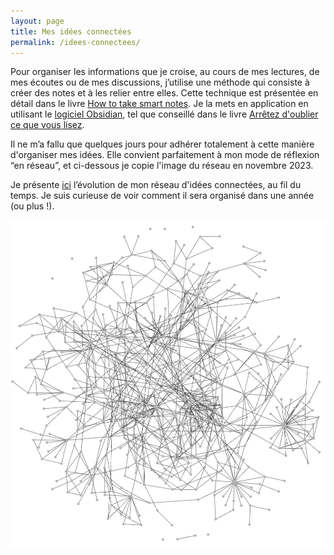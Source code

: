```yaml
---
layout: page
title: Mes idées connectées
permalink: /idees-connectees/
---
```


Pour organiser les informations que je croise, au cours de mes lectures, de mes écoutes ou de mes discussions, j’utilise une méthode qui consiste à créer des notes et à les relier entre elles. Cette technique est présentée en détail dans le livre [How to take smart notes](https://www.soenkeahrens.de/en/takesmartnotes). 
Je la mets en application en utilisant le [logiciel Obsidian](https://obsidian.md/), tel que conseillé dans le livre [Arrêtez d'oublier ce que vous lisez](https://eliottmeunier.com/livre/).

Il ne m’a fallu que quelques jours pour adhérer totalement à cette manière d'organiser mes idées. Elle convient parfaitement à mon mode de réflexion “en réseau”, et ci-dessous je copie l'image du réseau en novembre 2023. 

Je présente [ici](https://docs.google.com/document/d/1vf1tFDpDkQ1ixHMClQlMCR1b0wezNz-XNxDt-WzWUGE/edit?usp=sharing) l’évolution de mon réseau d'idées connectées, au fil du temps. Je suis curieuse de voir comment il sera organisé dans une année (ou plus !).

![Mon réseau de pensées en novembre 2023](reseau.png)